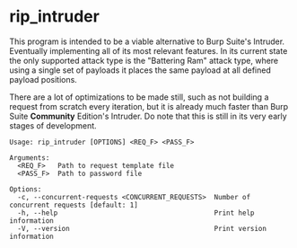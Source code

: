 # rip_intruder

This program is intended to be a viable alternative to Burp Suite's Intruder. Eventually implementing all of its most relevant features. 
In its current state the only supported attack type is the "Battering Ram" attack type, where using a single set of payloads it places the same payload at all defined payload positions.

There are a lot of optimizations to be made still, such as not building a request from scratch every iteration, but it is already much faster than
Burp Suite **Community** Edition's Intruder. Do note that this is still in its very early stages of development.

```
Usage: rip_intruder [OPTIONS] <REQ_F> <PASS_F>

Arguments:
  <REQ_F>   Path to request template file
  <PASS_F>  Path to password file

Options:
  -c, --concurrent-requests <CONCURRENT_REQUESTS>  Number of concurrent requests [default: 1]
  -h, --help                                       Print help information
  -V, --version                                    Print version information
```

